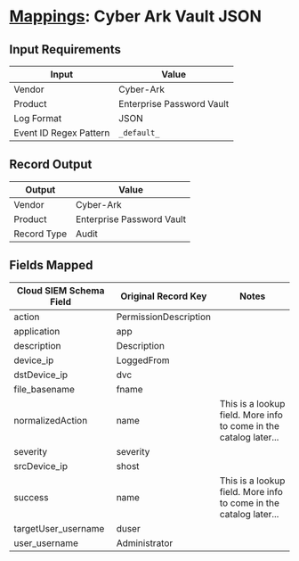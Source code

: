 # [Mappings](README.md): Cyber Ark Vault JSON

## Input Requirements

|Input|Value|
|-----|-----|
|Vendor|Cyber-Ark|
|Product|Enterprise Password Vault|
|Log Format|JSON|
|Event ID Regex Pattern|`_default_`|

## Record Output

|Output|Value|
|------|-----|
|Vendor|Cyber-Ark|
|Product|Enterprise Password Vault|
|Record Type|Audit|

## Fields Mapped

|Cloud SIEM Schema Field|Original Record Key|Notes|
|-----------------------|-------------------|-----|
|action|PermissionDescription||
|application|app||
|description|Description||
|device_ip|LoggedFrom||
|dstDevice_ip|dvc||
|file_basename|fname||
|normalizedAction|name|This is a lookup field. More info to come in the catalog later...|
|severity|severity||
|srcDevice_ip|shost||
|success|name|This is a lookup field. More info to come in the catalog later...|
|targetUser_username|duser||
|user_username|Administrator||

